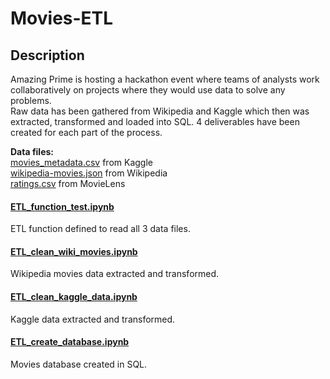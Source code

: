 # Movies-ETL

## Description

Amazing Prime is hosting a hackathon event where teams of analysts work collaboratively on projects where they would use data to solve any problems.<br>
Raw data has been gathered from Wikipedia and Kaggle which then was extracted, transformed and loaded into SQL.  4 deliverables have been created for each part of the process.<br>

**Data files:**<br>
[movies_metadata.csv](https://github.com/taranahassan/Movies-ETL/blob/main/Resources/movies_metadata.csv) from Kaggle <br>
[wikipedia-movies.json](https://github.com/taranahassan/Movies-ETL/blob/main/Resources/wikipedia-movies.json) from Wikipedia<br>
[ratings.csv](https://github.com/taranahassan/Movies-ETL/blob/main/Resources/ratings.csv) from MovieLens <br>


#### [ETL_function_test.ipynb](https://github.com/taranahassan/Movies-ETL/blob/main/ETL_function_test.ipynb)<br>
ETL function defined to read all 3 data files.<br>

#### [ETL_clean_wiki_movies.ipynb](https://github.com/taranahassan/Movies-ETL/blob/main/ETL_clean_wiki_movies.ipynb)<br>
Wikipedia movies data extracted and transformed.

#### [ETL_clean_kaggle_data.ipynb](https://github.com/taranahassan/Movies-ETL/blob/main/ETL_clean_kaggle_data.ipynb)<br>
Kaggle data extracted and transformed.

#### [ETL_create_database.ipynb](https://github.com/taranahassan/Movies-ETL/blob/main/ETL_create_database.ipynb)<br>
Movies database created in SQL.
